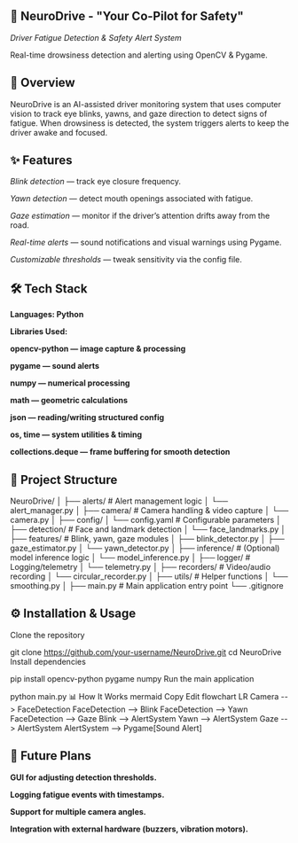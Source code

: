 ## 🧠 NeuroDrive - "Your Co-Pilot for Safety"
*Driver Fatigue Detection & Safety Alert System*

Real-time drowsiness detection and alerting using OpenCV & Pygame.

## 🚀 Overview

NeuroDrive is an AI-assisted driver monitoring system that uses computer vision to track eye blinks, yawns, and gaze direction to detect signs of fatigue.
When drowsiness is detected, the system triggers alerts to keep the driver awake and focused.

## ✨ Features
*Blink detection* — track eye closure frequency.

*Yawn detection* — detect mouth openings associated with fatigue.

*Gaze estimation* — monitor if the driver’s attention drifts away from the road.

*Real-time alerts* — sound notifications and visual warnings using Pygame.

*Customizable thresholds* — tweak sensitivity via the config file.

## 🛠 Tech Stack
**Languages: Python**

**Libraries Used:**

**opencv-python — image capture & processing**

**pygame — sound alerts**

**numpy — numerical processing**

**math — geometric calculations**

**json — reading/writing structured config**

**os, time — system utilities & timing**

**collections.deque — frame buffering for smooth detection**

## 📂 Project Structure

NeuroDrive/
│
├── alerts/                # Alert management logic
│   └── alert_manager.py
│
├── camera/                 # Camera handling & video capture
│   └── camera.py
│
├── config/
│   └── config.yaml         # Configurable parameters
│
├── detection/              # Face and landmark detection
│   └── face_landmarks.py
│
├── features/               # Blink, yawn, gaze modules
│   ├── blink_detector.py
│   ├── gaze_estimator.py
│   └── yawn_detector.py
│
├── inference/              # (Optional) model inference logic
│   └── model_inference.py
│
├── logger/                 # Logging/telemetry
│   └── telemetry.py
│
├── recorders/              # Video/audio recording
│   └── circular_recorder.py
│
├── utils/                  # Helper functions
│   └── smoothing.py
│
├── main.py                  # Main application entry point
└── .gitignore


## ⚙️ Installation & Usage
Clone the repository


git clone https://github.com/your-username/NeuroDrive.git
cd NeuroDrive
Install dependencies


pip install opencv-python pygame numpy
Run the main application


python main.py
📊 How It Works
mermaid
Copy
Edit
flowchart LR
    Camera --> FaceDetection
    FaceDetection --> Blink
    FaceDetection --> Yawn
    FaceDetection --> Gaze
    Blink --> AlertSystem
    Yawn --> AlertSystem
    Gaze --> AlertSystem
    AlertSystem --> Pygame[Sound Alert]

    
## 🌟 Future Plans
**GUI for adjusting detection thresholds.**

**Logging fatigue events with timestamps.**

**Support for multiple camera angles.**

**Integration with external hardware (buzzers, vibration motors).**

